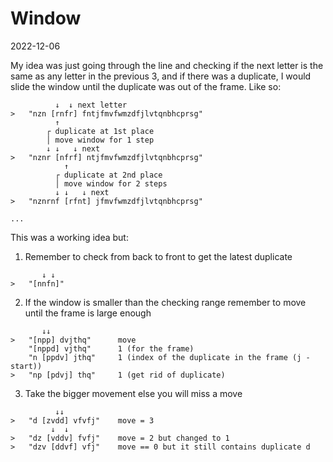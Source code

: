 # Window
2022-12-06

My idea was just going through the line and checking if the next letter is the same as any letter in the previous 3, and if there was a duplicate, I would slide the window until the duplicate was out of the frame. Like so:
```
          ↓  ↓ next letter
>   "nzn [rnfr] fntjfmvfwmzdfjlvtqnbhcprsg"
          ↑
        ┌ duplicate at 1st place
        │ move window for 1 step
        ↓ ↓   ↓ next
>   "nznr [nfrf] ntjfmvfwmzdfjlvtqnbhcprsg"
            ↑
          ┌ duplicate at 2nd place
          │ move window for 2 steps
          ↓ ↓   ↓ next
>   "nznrnf [rfnt] jfmvfwmzdfjlvtqnbhcprsg"

...
```
This was a working idea but:
1. Remember to check from back to front to get the latest duplicate
```
       ↓ ↓
>   "[nnfn]"
```
2. If the window is smaller than the checking range remember to move until the frame is large enough
```
       ↓↓
>   "[npp] dvjthq"      move 
    "[nppd] vjthq"      1 (for the frame)
    "n [ppdv] jthq"     1 (index of the duplicate in the frame (j - start))
>   "np [pdvj] thq"     1 (get rid of duplicate)
```
3. Take the bigger movement else you will miss a move
```
          ↓↓
>   "d [zvdd] vfvfj"    move = 3
         ↓  ↓
>   "dz [vddv] fvfj"    move = 2 but changed to 1
>   "dzv [ddvf] vfj"    move == 0 but it still contains duplicate d
```